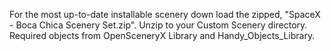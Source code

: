 For the most up-to-date installable scenery down load the zipped, "SpaceX - Boca Chica Scenery Set.zip". Unzip to your Custom Scenery directory. Required objects from OpenSceneryX Library and Handy_Objects_Library.
